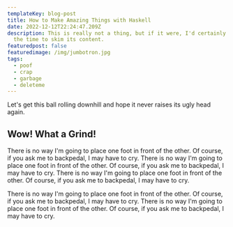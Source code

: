 ```yaml
---
templateKey: blog-post
title: How to Make Amazing Things with Haskell
date: 2022-12-12T22:24:47.209Z
description: This is really not a thing, but if it were, I'd certainly invest
  the time to skim its content.
featuredpost: false
featuredimage: /img/jumbotron.jpg
tags:
  - poof
  - crap
  - garbage
  - deleteme
---
```

Let's get this ball rolling downhill and hope it never raises its ugly head again.

## Wow! What a Grind!

There is no way I'm going to place one foot in front of the other. Of course, if you ask me to backpedal, I may have to cry. There is no way I'm going to place one foot in front of the other. Of course, if you ask me to backpedal, I may have to cry. There is no way I'm going to place one foot in front of the other. Of course, if you ask me to backpedal, I may have to cry.

There is no way I'm going to place one foot in front of the other. Of course, if you ask me to backpedal, I may have to cry. There is no way I'm going to place one foot in front of the other. Of course, if you ask me to backpedal, I may have to cry.